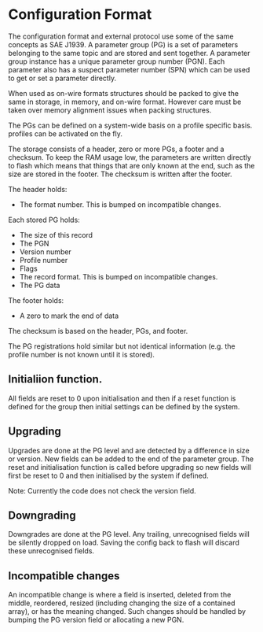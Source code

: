 # Configuration Format

The configuration format and external protocol use some of the same concepts
as SAE J1939. A parameter group (PG) is a set of parameters belonging
to the same topic and are stored and sent together. A parameter group
instance has a unique parameter group number (PGN). Each parameter
also has a suspect parameter number (SPN) which can be used to get or
set a parameter directly.

When used as on-wire formats structures should be packed to give the
same in storage, in memory, and on-wire format. However care must be taken
over memory alignment issues when packing structures.

The PGs can be defined on a system-wide basis on a profile specific basis.
profiles can be activated on the fly.

The storage consists of a header, zero or more PGs, a footer and a checksum.
To keep the RAM usage low, the parameters are written directly to flash
which means that things that are only known at the end, such as the
size are stored in the footer. The checksum is written after the footer.

The header holds:

- The format number. This is bumped on incompatible changes.

Each stored PG holds:

- The size of this record
- The PGN
- Version number
- Profile number
- Flags
- The record format. This is bumped on incompatible changes.
- The PG data

The footer holds:

- A zero to mark the end of data

The checksum is based on the header, PGs, and footer.

The PG registrations hold similar but not identical information (e.g. the profile
number is not known until it is stored).

## Initialiion function.

All fields are reset to 0 upon initialisation and then if a reset function is
defined for the group then initial settings can be defined by the system.

## Upgrading

Upgrades are done at the PG level and are detected by a difference in
size or version. New fields can be added to the end of the parameter group.
The reset and initialisation function is called before upgrading so new
fields will first be reset to 0 and then initialised by the system if defined.

Note: Currently the code does not check the version field.

## Downgrading

Downgrades are done at the PG level. Any trailing, unrecognised
fields will be silently dropped on load. Saving the config back to
flash will discard these unrecognised fields.

## Incompatible changes

An incompatible change is where a field is inserted, deleted from the
middle, reordered, resized (including changing the size of a contained array),
or has the meaning changed. Such changes should be handled by bumping the
PG version field or allocating a new PGN.
